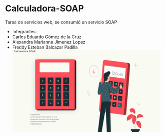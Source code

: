 # Calculadora-SOAP
Tarea de servicios web, se consumió un servicio SOAP
- Integrantes:
- Carlos Eduardo Gómez de la Cruz
- Alexandra Marianne Jimenez Lopez
- Freddy Esteban Balcazar Padilla
![Image text](https://github.com/Esekien/Calculadora-SOAP/blob/main/imgcalcu.jpg)
